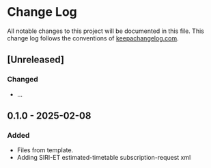 # Change Log
All notable changes to this project will be documented in this file. This change log follows the conventions of [keepachangelog.com](http://keepachangelog.com/).

## [Unreleased]
### Changed
- ...

## 0.1.0 - 2025-02-08
### Added
- Files from template.
- Adding SIRI-ET estimated-timetable subscription-request xml
